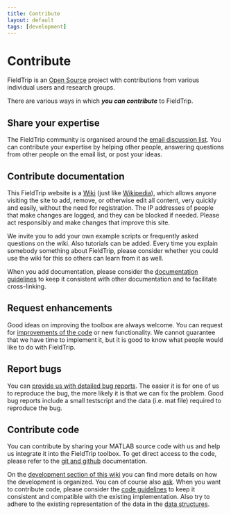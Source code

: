 ```yaml
---
title: Contribute
layout: default
tags: [development]
---
```


# Contribute

FieldTrip is an [Open Source](http://www.opensource.org) project with contributions from various individual users and research groups.

There are various ways in which ***you can contribute*** to FieldTrip.

## Share your expertise

The FieldTrip community is organised around the [email discussion list](/discussion_list). You can contribute your expertise by helping other people, answering questions from other people on the email list, or post your ideas.

## Contribute documentation

This FieldTrip website is a [Wiki](http://en.wikipedia.org/wiki/Wiki) (just like [Wikipedia](http://en.wikipedia.org/)), which allows anyone visiting the site to add, remove, or otherwise edit all content, very quickly and easily, without the need for registration. The IP addresses of people that make changes are logged, and they can be blocked if needed. Please act responsibly and make changes that improve this site.

We invite you to add your own example scripts or frequently asked questions on the wiki. Also tutorials can be added. Every time you explain somebody something about FieldTrip, please consider whether you could use the wiki for this so others can learn from it as well.

When you add documentation, please consider the [documentation guidelines](/development/guidelines/documentation) to keep it consistent with other documentation and to facilitate cross-linking.

## Request enhancements

Good ideas on improving the toolbox are always welcome. You can request for [improvements of the code](/bugzilla) or new functionality. We cannot guarantee that we have time to implement it, but it is good to know what people would like to do with FieldTrip.

## Report bugs

You can [provide us with detailed bug reports](/bugzilla). The easier it is for one of us to reproduce the bug, the more likely it is that we can fix the problem. Good bug reports include a small testscript and the data (i.e. mat file) required to reproduce the bug.

## Contribute code

You can contribute by sharing your MATLAB source code with us and help us integrate it into the FieldTrip toolbox. To get direct access to the code, please refer to the [git and github](/development/git) documentation.

On the [development section of this wiki](/development) you can find more details on how the development is organized. You can of course also [ask](/contact). When you want to contribute code, please consider the [code guidelines](/development/guidelines/code) to keep it consistent and compatible with the existing implementation. Also try to adhere to the existing representation of the data in the [data structures](/faq/how_are_the_various_data_structures_defined).
